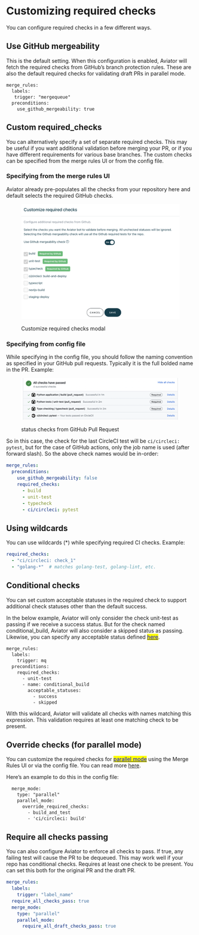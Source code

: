 # Customizing required checks

You can configure required checks in a few different ways.

## Use GitHub mergeability

This is the default setting. When this configuration is enabled, Aviator will fetch the required checks from GitHub’s branch protection rules. These are also the default required checks for validating draft PRs in parallel mode.

```
merge_rules:
  labels:
   trigger: "mergequeue"
  preconditions:
    use_github_mergeability: true
```

## Custom required\_checks

You can alternatively specify a set of separate required checks. This may be useful if you want additional validation before merging your PR, or if you have different requirements for various base branches. The custom checks can be specified from the merge rules UI or from the config file.

### Specifying from the merge rules UI

Aviator already pre-populates all the checks from your repository here and default selects the required GitHub checks.

<figure><img src="../.gitbook/assets/Screen Shot 2022-12-29 at 9.14.58 AM.png" alt=""><figcaption><p>Customize required checks modal</p></figcaption></figure>

### Specifying from config file

While specifying in the config file, you should follow the naming convention as specified in your GitHub pull requests. Typically it is the full bolded name in the PR. Example:

<figure><img src="../.gitbook/assets/Screen Shot 2023-04-17 at 9.52.06 AM.png" alt=""><figcaption><p>status checks from GitHub Pull Request</p></figcaption></figure>

So in this case, the check for the last CircleCI test will be `ci/circleci: pytest`, but for the case of GitHub actions, only the job name is used (after forward slash). So the above check names would be in-order:

```yaml
merge_rules:
  preconditions:
    use_github_mergeability: false
    required_checks:
      - build
      - unit-test
      - typecheck
      - ci/circleci: pytest
```

## Using wildcards

You can use wildcards (\*) while specifying required CI checks. Example:

```yaml
required_checks:     
  - "ci/circleci: check_1"
  - "golang-*"  # matches golang-test, golang-lint, etc.
```

## Conditional checks

You can set custom acceptable statuses in the required check to support additional check statuses other than the default success.

In the below example, Aviator will only consider the check unit-test as passing if we receive a success status. But for the check named conditional\_build, Aviator will also consider a skipped status as passing. Likewise, you can specify any acceptable status defined [<mark style="color:blue;">here</mark>](https://docs.github.com/en/rest/checks/runs#get-a-check-run).

```
merge_rules:
  labels:
    trigger: mq
  preconditions:
    required_checks:
      - unit-test
      - name: conditional_build
        acceptable_statuses:
          - success
          - skipped
```

With this wildcard, Aviator will validate all checks with names matching this expression. This validation requires at least one matching check to be present.

## Override checks (for parallel mode)

You can customize the required checks for [<mark style="color:blue;">parallel mode</mark>](parallel-mode/) using the Merge Rules UI or via the config file. You can read more [here](parallel-mode/#separate-ci-validations-for-draft-pr).

Here’s an example to do this in the config file:

```
  merge_mode:
    type: "parallel"
    parallel_mode:
      override_required_checks:
        - build_and_test
        - 'ci/circleci: build'
```

## Require all checks passing

You can also configure Aviator to enforce all checks to pass. If true, any failing test will cause the PR to be dequeued. This may work well if your repo has conditional checks. Requires at least one check to be present. You can set this both for the original PR and the draft PR.

```yaml
merge_rules:
  labels:
    trigger: "label_name"
  require_all_checks_pass: true
  merge_mode:
    type: "parallel"
    parallel_mode:
      require_all_draft_checks_pass: true

```
